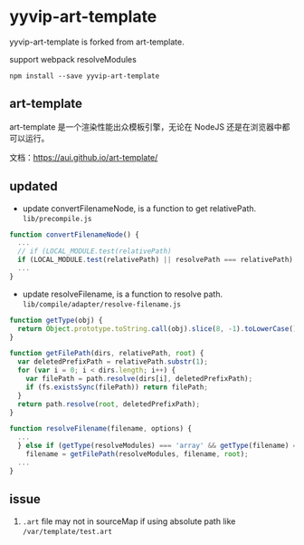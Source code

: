 # yyvip-art-template

yyvip-art-template is forked from art-template.

support webpack resolveModules

```
npm install --save yyvip-art-template
```

## art-template

art-template 是一个渲染性能出众模板引擎，无论在 NodeJS 还是在浏览器中都可以运行。

文档：<https://aui.github.io/art-template/>

## updated

- update convertFilenameNode, is a function to get relativePath. `lib/precompile.js`

```javascript
function convertFilenameNode() {
  ...
  // if (LOCAL_MODULE.test(relativePath)
  if (LOCAL_MODULE.test(relativePath) || resolvePath === relativePath)
  ...
}
```

- update resolveFilename, is a function to resolve path. `lib/compile/adapter/resolve-filename.js`

```javascript
function getType(obj) {
  return Object.prototype.toString.call(obj).slice(8, -1).toLowerCase();
}

function getFilePath(dirs, relativePath, root) {
  var deletedPrefixPath = relativePath.substr(1);
  for (var i = 0; i < dirs.length; i++) {
    var filePath = path.resolve(dirs[i], deletedPrefixPath);
    if (fs.existsSync(filePath)) return filePath;
  }
  return path.resolve(root, deletedPrefixPath);
}

function resolveFilename(filename, options) {
  ...
  } else if (getType(resolveModules) === 'array' && getType(filename) === 'string' && filename[0] === '~') {
    filename = getFilePath(resolveModules, filename, root);
  ...
}

```

## issue

1. `.art` file may not in sourceMap if using absolute path like `/var/template/test.art`
